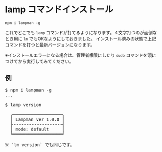 lamp コマンドインストール
==========

``` shell
npm i lampman -g
```

これでどこでも `lamp` コマンドが打てるようになります。４文字打つのが面倒なとき用に `lm` でもOKなようにしておきました。
インストール済みの状態で上記コマンドを打つと最新バージョンになります。

※インストールエラーになる場合は、管理者権限にしたり `sudo` コマンドを頭につけてから実行してみてください。


## 例

<pre class="cmd">
$ npm i lampman -g
...

$ lamp version

  ╭───────────────────╮
  │ Lampman ver 1.0.0 │
  ├╶╶╶╶╶╶╶╶╶╶╶╶╶╶╶╶╶╶╶┤
  │ mode: default     │
  ╘═══════════════════╛

<span class="comment">※ `lm version` でも同じです。</span>
</pre>
